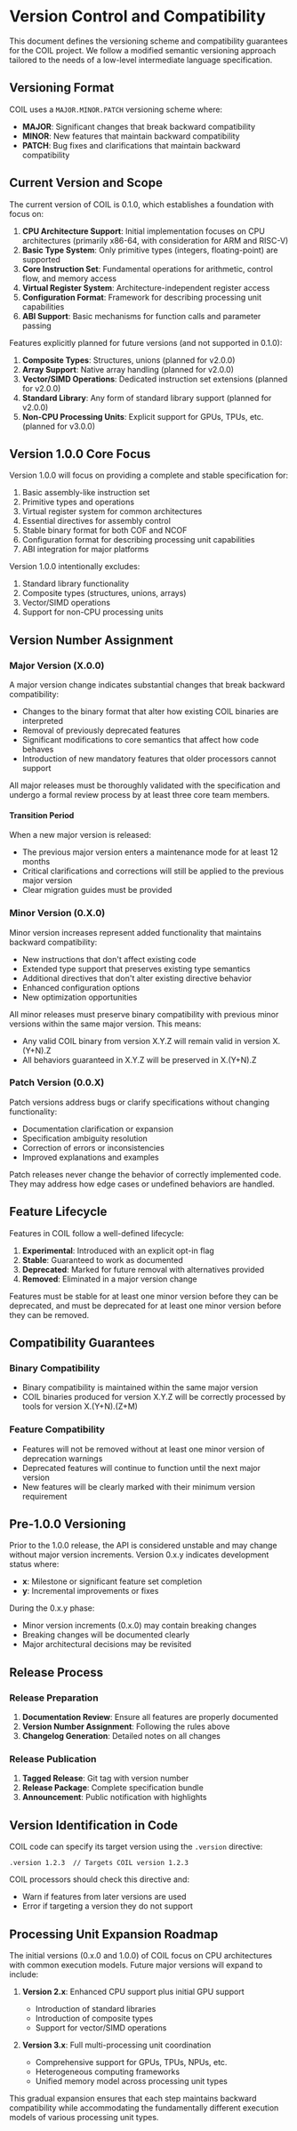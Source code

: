 # Version Control and Compatibility

This document defines the versioning scheme and compatibility guarantees for the COIL project. We follow a modified semantic versioning approach tailored to the needs of a low-level intermediate language specification.

## Versioning Format

COIL uses a `MAJOR.MINOR.PATCH` versioning scheme where:

- **MAJOR**: Significant changes that break backward compatibility
- **MINOR**: New features that maintain backward compatibility
- **PATCH**: Bug fixes and clarifications that maintain backward compatibility

## Current Version and Scope

The current version of COIL is 0.1.0, which establishes a foundation with focus on:

1. **CPU Architecture Support**: Initial implementation focuses on CPU architectures (primarily x86-64, with consideration for ARM and RISC-V)
2. **Basic Type System**: Only primitive types (integers, floating-point) are supported
3. **Core Instruction Set**: Fundamental operations for arithmetic, control flow, and memory access
4. **Virtual Register System**: Architecture-independent register access
5. **Configuration Format**: Framework for describing processing unit capabilities
6. **ABI Support**: Basic mechanisms for function calls and parameter passing

Features explicitly planned for future versions (and not supported in 0.1.0):
1. **Composite Types**: Structures, unions (planned for v2.0.0)
2. **Array Support**: Native array handling (planned for v2.0.0)
3. **Vector/SIMD Operations**: Dedicated instruction set extensions (planned for v2.0.0)
4. **Standard Library**: Any form of standard library support (planned for v2.0.0)
5. **Non-CPU Processing Units**: Explicit support for GPUs, TPUs, etc. (planned for v3.0.0)

## Version 1.0.0 Core Focus

Version 1.0.0 will focus on providing a complete and stable specification for:

1. Basic assembly-like instruction set
2. Primitive types and operations
3. Virtual register system for common architectures
4. Essential directives for assembly control
5. Stable binary format for both COF and NCOF
6. Configuration format for describing processing unit capabilities
7. ABI integration for major platforms

Version 1.0.0 intentionally excludes:
1. Standard library functionality
2. Composite types (structures, unions, arrays)
3. Vector/SIMD operations
4. Support for non-CPU processing units

## Version Number Assignment

### Major Version (X.0.0)

A major version change indicates substantial changes that break backward compatibility:

- Changes to the binary format that alter how existing COIL binaries are interpreted
- Removal of previously deprecated features
- Significant modifications to core semantics that affect how code behaves
- Introduction of new mandatory features that older processors cannot support

All major releases must be thoroughly validated with the specification and undergo a formal review process by at least three core team members.

#### Transition Period

When a new major version is released:
- The previous major version enters a maintenance mode for at least 12 months
- Critical clarifications and corrections will still be applied to the previous major version
- Clear migration guides must be provided

### Minor Version (0.X.0)

Minor version increases represent added functionality that maintains backward compatibility:

- New instructions that don't affect existing code
- Extended type support that preserves existing type semantics
- Additional directives that don't alter existing directive behavior
- Enhanced configuration options
- New optimization opportunities

All minor releases must preserve binary compatibility with previous minor versions within the same major version. This means:
- Any valid COIL binary from version X.Y.Z will remain valid in version X.(Y+N).Z
- All behaviors guaranteed in X.Y.Z will be preserved in X.(Y+N).Z

### Patch Version (0.0.X)

Patch versions address bugs or clarify specifications without changing functionality:

- Documentation clarification or expansion
- Specification ambiguity resolution
- Correction of errors or inconsistencies
- Improved explanations and examples

Patch releases never change the behavior of correctly implemented code. They may address how edge cases or undefined behaviors are handled.

## Feature Lifecycle

Features in COIL follow a well-defined lifecycle:

1. **Experimental**: Introduced with an explicit opt-in flag
2. **Stable**: Guaranteed to work as documented
3. **Deprecated**: Marked for future removal with alternatives provided
4. **Removed**: Eliminated in a major version change

Features must be stable for at least one minor version before they can be deprecated, and must be deprecated for at least one minor version before they can be removed.

## Compatibility Guarantees

### Binary Compatibility

- Binary compatibility is maintained within the same major version
- COIL binaries produced for version X.Y.Z will be correctly processed by tools for version X.(Y+N).(Z+M)

### Feature Compatibility

- Features will not be removed without at least one minor version of deprecation warnings
- Deprecated features will continue to function until the next major version
- New features will be clearly marked with their minimum version requirement

## Pre-1.0.0 Versioning

Prior to the 1.0.0 release, the API is considered unstable and may change without major version increments. Version 0.x.y indicates development status where:

- **x**: Milestone or significant feature set completion
- **y**: Incremental improvements or fixes

During the 0.x.y phase:
- Minor version increments (0.x.0) may contain breaking changes
- Breaking changes will be documented clearly
- Major architectural decisions may be revisited

## Release Process

### Release Preparation

1. **Documentation Review**: Ensure all features are properly documented
2. **Version Number Assignment**: Following the rules above
3. **Changelog Generation**: Detailed notes on all changes

### Release Publication

1. **Tagged Release**: Git tag with version number
2. **Release Package**: Complete specification bundle
3. **Announcement**: Public notification with highlights

## Version Identification in Code

COIL code can specify its target version using the `.version` directive:

```
.version 1.2.3  // Targets COIL version 1.2.3
```

COIL processors should check this directive and:
- Warn if features from later versions are used
- Error if targeting a version they do not support

## Processing Unit Expansion Roadmap

The initial versions (0.x.0 and 1.0.0) of COIL focus on CPU architectures with common execution models. Future major versions will expand to include:

1. **Version 2.x**: Enhanced CPU support plus initial GPU support
   - Introduction of standard libraries
   - Introduction of composite types
   - Support for vector/SIMD operations

2. **Version 3.x**: Full multi-processing unit coordination
   - Comprehensive support for GPUs, TPUs, NPUs, etc.
   - Heterogeneous computing frameworks
   - Unified memory model across processing unit types

This gradual expansion ensures that each step maintains backward compatibility while accommodating the fundamentally different execution models of various processing unit types.